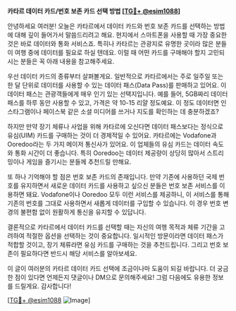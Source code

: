 **카타르 데이터 카드/번호 보존 카드 선택 방법 [[TG💪+ @esim1088](https://t.me/s/esim1088)]**

안녕하세요 여러분! 오늘은 카타르에서 데이터 카드와 번호 보존 카드를 선택하는 방법에 대해 깊이 들어가서 말씀드리려고 해요. 현지에서 스마트폰을 사용할 때 가장 중요한 것은 바로 데이터와 통화 서비스죠. 특히나 카타르는 관광지로 유명한 곳이라 많은 분들이 여행 중에 데이터를 필요로 하실 텐데요. 이럴 때 어떤 카드를 구매해야 할지 고민되시는 분들은 꼭 아래 내용을 참고해주세요.

우선 데이터 카드의 종류부터 살펴볼게요. 일반적으로 카타르에서는 주로 일주일 또는 한 달 단위로 데이터를 사용할 수 있는 데이터 패스(Data Pass)를 판매하고 있어요. 이 데이터 패스는 관광객들에게 매우 인기 있는 선택지입니다. 예를 들어, 5GB짜리 데이터 패스를 하루 동안 사용할 수 있고, 가격은 약 10-15 리얄 정도예요. 이 정도 데이터면 인스타그램이나 페이스북 같은 소셜 미디어를 쓰거나 지도를 확인하는 데 충분하겠죠?

하지만 만약 장기 체류나 사업을 위해 카타르에 오신다면 데이터 패스보다는 정식으로 유심(UIM) 카드를 구매하는 것이 더 경제적일 수 있어요. 카타르에는 Vodafone과 Ooredoo라는 두 가지 메이저 통신사가 있어요. 이 업체들의 유심 카드는 데이터 속도와 통화 시간이 더 좋습니다. 특히 Ooredoo는 데이터 제공량이 상당히 많아서 스트리밍이나 게임을 즐기시는 분들께 추천드릴 만해요.

또 하나 기억해야 할 점은 번호 보존 카드의 존재입니다. 만약 기존에 사용하던 국제 번호를 유지하면서 새로운 데이터 카드를 사용하고 싶으신 분들은 번호 보존 서비스를 이용하면 돼요. Vodafone이나 Ooredoo 모두 이런 서비스를 제공하니, 이 서비스를 통해 기존의 번호를 그대로 사용하면서 새롭게 데이터를 구입할 수 있습니다. 이 경우 번호 변경의 불편함 없이 원활하게 통신을 유지할 수 있답니다.

결론적으로 카타르에서 데이터 카드를 선택할 때는 자신의 여행 목적과 체류 기간을 고려하여 적절한 옵션을 선택하는 것이 중요합니다. 일시적인 방문이라면 데이터 패스가 적합할 것이고, 장기 체류라면 유심 카드를 구매하는 것을 추천드립니다. 그리고 번호 보존이 필요하다면 반드시 해당 서비스를 알아보세요.

이 글이 여러분의 카타르 데이터 카드 선택에 조금이나마 도움이 되길 바랍니다. 더 궁금한 점이 있다면 언제든지 댓글이나 DM으로 문의해주세요! 그럼 다음에도 유용한 정보를 드릴게요. 감사합니다!

[[TG💪+ @esim1088](https://t.me/s/esim1088) ![Image](https://i.postimg.cc/Y0z9fWf4/image.png)]